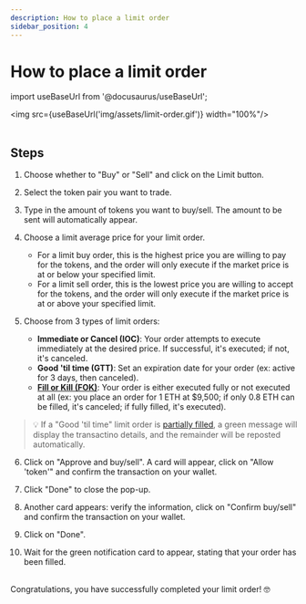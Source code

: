 ```yaml
---
description: How to place a limit order
sidebar_position: 4
---
```


# How to place a limit order

import useBaseUrl from '@docusaurus/useBaseUrl';

<img src={useBaseUrl('img/assets/limit-order.gif')} width="100%"/><br /><br />


## Steps

1. Choose whether to "Buy" or "Sell" and click on the Limit button.

2. Select the token pair you want to trade.

3. Type in the amount of tokens you want to buy/sell. The amount to be sent will automatically appear.

4. Choose a limit average price for your limit order. 
    * For a limit buy order, this is the highest price you are willing to pay for the tokens, and the order will only execute if the market price is at or below your specified limit.
    * For a limit sell order, this is the lowest price you are willing to accept for the tokens, and the order will only execute if the market price is at or above your specified limit.

5. Choose from 3 types of limit orders:
    * **Immediate or Cancel (IOC)**: Your order attempts to execute immediately at the desired price. If successful, it's executed; if not, it's canceled.
    * **Good 'til time (GTT)**: Set an expiration date for your order (ex: active for 3 days, then canceled).
    * [**Fill or Kill (FOK)**](../../SDK/guides/fill-or-kill.md): Your order is either executed fully or not executed at all (ex: you place an order for 1 ETH at $9,500; if only 0.8 ETH can be filled, it's canceled; if fully filled, it's executed).

> 💡
> If a "Good 'til time" limit order is [partially filled](./how-to-track-open-orders.md#order-is-partially-filled), a green message will display the transactino details, and the remainder will be reposted automatically.

6. Click on "Approve and buy/sell". A card will appear, click on "Allow 'token'" and confirm the transaction on your wallet.

7. Click "Done" to close the pop-up.

8. Another card appears: verify the information, click on "Confirm buy/sell" and confirm the transaction on your wallet.

9. Click on "Done".

10. Wait for the green notification card to appear, stating that your order has been filled.

<br />
Congratulations, you have successfully completed your limit order! 🤓<br />